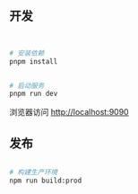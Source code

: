 ## 开发

```bash


# 安装依赖
pnpm install


# 启动服务
pnpm run dev
```

浏览器访问 <http://localhost:9090>

## 发布

```bash

# 构建生产环境
npm run build:prod
```
